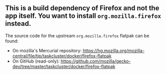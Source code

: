 ## This is a build dependency of Firefox and not the app itself. You want to install `org.mozilla.firefox` instead.
The source code for the upstream `org.mozilla.firefox` flatpak can be found:
 * On mozilla's Mercurial repository: https://hg.mozilla.org/mozilla-central/file/tip/taskcluster/docker/firefox-flatpak
 * On GitHub (read-only): https://github.com/mozilla/gecko-dev/tree/master/taskcluster/docker/firefox-flatpak
